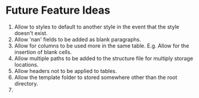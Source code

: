 # Future Feature Ideas

1. Allow to styles to default to another style in the event that the style doesn't exist.
2. Allow 'nan' fields to be added as blank paragraphs.
3. Allow for columns to be used more in the same table. E.g. Allow for the insertion of blank cells.
4. Allow multiple paths to be added to the structure file for multiply storage locations.
5. Allow headers not to be applied to tables.
6. Allow the template folder to stored somewhere other than the root directory.
7.
 
 